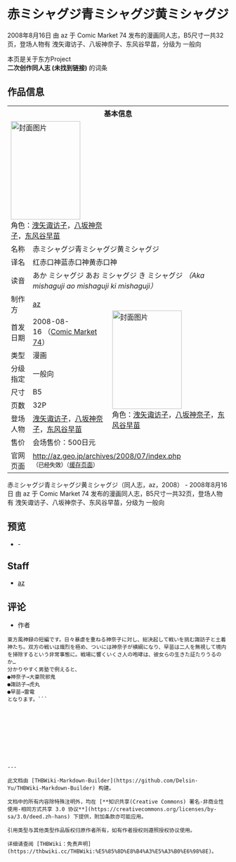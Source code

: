 # 赤ミシャグジ青ミシャグジ黄ミシャグジ

<!-- source html: G:\repos\THBWiki-Markdown-Builder\THBWikiMarkdown\Temp\main\1\1f\ns0%3A%E8%B5%A4%E3%83%9F%E3%82%B7%E3%83%A3%E3%82%B0%E3%82%B8%E9%9D%92%E3%83%9F%E3%82%B7%E3%83%A3%E3%82%B0%E3%82%B8%E9%BB%84%E3%83%9F%E3%82%B7%E3%83%A3%E3%82%B0%E3%82%B8.html -->

2008年8月16日 由 az 于 Comic Market 74 发布的漫画同人志，B5尺寸一共32页，登场人物有 洩矢诹访子、八坂神奈子、东风谷早苗，分级为 一般向

本页是关于东方Project  
 **二次创作同人志 (未找到链接)** 的词条
## 作品信息

<table><tbody><tr><th colspan="3">基本信息</th></tr><tr><td class="cover-artwork-mobile" colspan="2"><a href="./文件-赤ミシャグジ青ミシャグジ黄ミシャグジ封面.jpg.md" class="image" title="封面图片"><img alt="封面图片" src="https://upload.thwiki.cc/thumb/d/d1/%E8%B5%A4%E3%83%9F%E3%82%B7%E3%83%A3%E3%82%B0%E3%82%B8%E9%9D%92%E3%83%9F%E3%82%B7%E3%83%A3%E3%82%B0%E3%82%B8%E9%BB%84%E3%83%9F%E3%82%B7%E3%83%A3%E3%82%B0%E3%82%B8%E5%B0%81%E9%9D%A2.jpg/158px-%E8%B5%A4%E3%83%9F%E3%82%B7%E3%83%A3%E3%82%B0%E3%82%B8%E9%9D%92%E3%83%9F%E3%82%B7%E3%83%A3%E3%82%B0%E3%82%B8%E9%BB%84%E3%83%9F%E3%82%B7%E3%83%A3%E3%82%B0%E3%82%B8%E5%B0%81%E9%9D%A2.jpg" decoding="async" loading="lazy" width="158" height="224" srcset="https://upload.thwiki.cc/thumb/d/d1/%E8%B5%A4%E3%83%9F%E3%82%B7%E3%83%A3%E3%82%B0%E3%82%B8%E9%9D%92%E3%83%9F%E3%82%B7%E3%83%A3%E3%82%B0%E3%82%B8%E9%BB%84%E3%83%9F%E3%82%B7%E3%83%A3%E3%82%B0%E3%82%B8%E5%B0%81%E9%9D%A2.jpg/237px-%E8%B5%A4%E3%83%9F%E3%82%B7%E3%83%A3%E3%82%B0%E3%82%B8%E9%9D%92%E3%83%9F%E3%82%B7%E3%83%A3%E3%82%B0%E3%82%B8%E9%BB%84%E3%83%9F%E3%82%B7%E3%83%A3%E3%82%B0%E3%82%B8%E5%B0%81%E9%9D%A2.jpg 1.5x, https://upload.thwiki.cc/thumb/d/d1/%E8%B5%A4%E3%83%9F%E3%82%B7%E3%83%A3%E3%82%B0%E3%82%B8%E9%9D%92%E3%83%9F%E3%82%B7%E3%83%A3%E3%82%B0%E3%82%B8%E9%BB%84%E3%83%9F%E3%82%B7%E3%83%A3%E3%82%B0%E3%82%B8%E5%B0%81%E9%9D%A2.jpg/317px-%E8%B5%A4%E3%83%9F%E3%82%B7%E3%83%A3%E3%82%B0%E3%82%B8%E9%9D%92%E3%83%9F%E3%82%B7%E3%83%A3%E3%82%B0%E3%82%B8%E9%BB%84%E3%83%9F%E3%82%B7%E3%83%A3%E3%82%B0%E3%82%B8%E5%B0%81%E9%9D%A2.jpg 2x" data-file-width="389" data-file-height="550"></a><div class="cover-char">角色：<a href="./洩矢诹访子.md" title="洩矢诹访子">洩矢诹访子</a>，<a href="./八坂神奈子.md" title="八坂神奈子">八坂神奈子</a>，<a href="./东风谷早苗.md" title="东风谷早苗">东风谷早苗</a></div></td>
</tr><tr><td class="label">名称</td><td colspan="2"> 赤ミシャグジ青ミシャグジ黄ミシャグジ </td></tr><tr><td class="label">译名</td><td colspan="2"> 红赤口神蓝赤口神黄赤口神 </td></tr><tr><td class="label">读音</td><td colspan="2"> あか ミシャグジ あお ミシャグジ き ミシャグジ <i>（Aka mishaguji ao mishaguji ki mishaguji）</i> </td></tr><tr><td class="label">制作方</td><td><a href="./az.md" title="az">az</a></td><td class="cover-artwork" rowspan="8" style="min-width:224px;"><a href="./文件-赤ミシャグジ青ミシャグジ黄ミシャグジ封面.jpg.md" class="image" title="封面图片"><img alt="封面图片" src="https://upload.thwiki.cc/thumb/d/d1/%E8%B5%A4%E3%83%9F%E3%82%B7%E3%83%A3%E3%82%B0%E3%82%B8%E9%9D%92%E3%83%9F%E3%82%B7%E3%83%A3%E3%82%B0%E3%82%B8%E9%BB%84%E3%83%9F%E3%82%B7%E3%83%A3%E3%82%B0%E3%82%B8%E5%B0%81%E9%9D%A2.jpg/158px-%E8%B5%A4%E3%83%9F%E3%82%B7%E3%83%A3%E3%82%B0%E3%82%B8%E9%9D%92%E3%83%9F%E3%82%B7%E3%83%A3%E3%82%B0%E3%82%B8%E9%BB%84%E3%83%9F%E3%82%B7%E3%83%A3%E3%82%B0%E3%82%B8%E5%B0%81%E9%9D%A2.jpg" decoding="async" loading="lazy" width="158" height="224" srcset="https://upload.thwiki.cc/thumb/d/d1/%E8%B5%A4%E3%83%9F%E3%82%B7%E3%83%A3%E3%82%B0%E3%82%B8%E9%9D%92%E3%83%9F%E3%82%B7%E3%83%A3%E3%82%B0%E3%82%B8%E9%BB%84%E3%83%9F%E3%82%B7%E3%83%A3%E3%82%B0%E3%82%B8%E5%B0%81%E9%9D%A2.jpg/237px-%E8%B5%A4%E3%83%9F%E3%82%B7%E3%83%A3%E3%82%B0%E3%82%B8%E9%9D%92%E3%83%9F%E3%82%B7%E3%83%A3%E3%82%B0%E3%82%B8%E9%BB%84%E3%83%9F%E3%82%B7%E3%83%A3%E3%82%B0%E3%82%B8%E5%B0%81%E9%9D%A2.jpg 1.5x, https://upload.thwiki.cc/thumb/d/d1/%E8%B5%A4%E3%83%9F%E3%82%B7%E3%83%A3%E3%82%B0%E3%82%B8%E9%9D%92%E3%83%9F%E3%82%B7%E3%83%A3%E3%82%B0%E3%82%B8%E9%BB%84%E3%83%9F%E3%82%B7%E3%83%A3%E3%82%B0%E3%82%B8%E5%B0%81%E9%9D%A2.jpg/317px-%E8%B5%A4%E3%83%9F%E3%82%B7%E3%83%A3%E3%82%B0%E3%82%B8%E9%9D%92%E3%83%9F%E3%82%B7%E3%83%A3%E3%82%B0%E3%82%B8%E9%BB%84%E3%83%9F%E3%82%B7%E3%83%A3%E3%82%B0%E3%82%B8%E5%B0%81%E9%9D%A2.jpg 2x" data-file-width="389" data-file-height="550"></a><div class="cover-char">角色：<a href="./洩矢诹访子.md" title="洩矢诹访子">洩矢诹访子</a>，<a href="./八坂神奈子.md" title="八坂神奈子">八坂神奈子</a>，<a href="./东风谷早苗.md" title="东风谷早苗">东风谷早苗</a></div></td>
</tr><tr><td class="label">首发日期</td><td>2008-08-16&#160;（<a href="/展会作品列表?e=Comic+Market%2374">Comic Market 74</a>）</td></tr><tr><td class="label">类型</td><td>漫画</td></tr><tr><td class="label">分级指定</td><td>一般向</td></tr><tr><td class="label">尺寸</td><td>B5</td></tr><tr><td class="label">页数</td><td>32P</td></tr><tr><td class="label">登场人物</td><td><a href="./洩矢诹访子.md" title="洩矢诹访子">洩矢诹访子</a>，<a href="./八坂神奈子.md" title="八坂神奈子">八坂神奈子</a>，<a href="./东风谷早苗.md" title="东风谷早苗">东风谷早苗</a></td></tr><tr><td class="label">售价</td><td>会场售价：500日元</td></tr>
<tr><td class="label">官网页面</td><td colspan="2"><a rel="nofollow" class="external free" href="http://az.geo.jp/archives/2008/07/index.php">http://az.geo.jp/archives/2008/07/index.php</a><br><span style="font-family: sans-serif; cursor: default; color:#555; font-size: 0.8em; bottom: 0.1em; font-weight: bold;" title="连接到已经失效网页">（已经失效）</span><small>（<a rel="nofollow" class="external text" href="https://web.archive.org/web/20111108012516/http://az.geo.jp/archives/2008/07/index.php">缓存页面</a>）</small></td></tr></tbody></table>

赤ミシャグジ青ミシャグジ黄ミシャグジ（同人志，az，2008） - 2008年8月16日 由 az 于 Comic Market 74 发布的漫画同人志，B5尺寸一共32页，登场人物有 洩矢诹访子、八坂神奈子、东风谷早苗，分级为 一般向
## 预览
- [](./文件-赤ミシャグジ青ミシャグジ黄ミシャグジ预览图1.jpg.md)- [](./文件-赤ミシャグジ青ミシャグジ黄ミシャグジ预览图2.jpg.md)

## Staff
- [az](./az.md)

## 评论
- 作者

```
東方風神録の短編です。日々暴虐を重ねる神奈子に対し、総決起して戦いを挑む諏訪子と土着神たち。双方の戦いは熾烈を極め、ついには神奈子が横綱になり、早苗は二人を無視して境内を掃除するという非常事態に。戦場に響くいくさ人の咆哮は、彼女らの生きた証たりうるのか…
分かりやすく男塾で例えると、
●神奈子→大豪院邪鬼
●諏訪子→虎丸
●早苗→雷電
となります。```

  
  

  





---

此文档由 [THBWiki-Markdown-Builder](https://github.com/Delsin-Yu/THBWiki-Markdown-Builder) 构建。

文档中的所有内容除特殊注明外，均在 [**知识共享(Creative Commons) 署名-非商业性使用-相同方式共享 3.0 协议**](https://creativecommons.org/licenses/by-sa/3.0/deed.zh-hans) 下提供，附加条款亦可能应用。

引用类型与其他类型作品版权归原作者所有，如有作者授权则遵照授权协议使用。

详细请查阅 [THBWiki：免责声明](https://thbwiki.cc/THBWiki:%E5%85%8D%E8%B4%A3%E5%A3%B0%E6%98%8E)。

